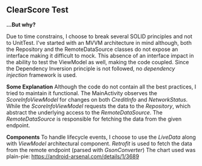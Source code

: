 ## ClearScore Test

**...But why?**

Due to time constrains, I choose to break several SOLID principles and not to UnitTest.
I've started with an MVVM architecture in mind although, both the Repository and the RemoteDataSource classes do not expose an interface making it difficult to mock.
This absence of an interface impact in the ability to test the ViewModel as well, making the code coupled.
Since the Dependency Inversion principle is not followed, no *dependency injection* framework is used.

**Some Explanation**
Although the code do not contain all the best practices, I tried to maintain it functional.
The MainActivity observes the *ScoreInfoViewModel* for changes on both *CreditInfo* and *NetworkStatus*. 
While the *ScoreInfoViewModel* requests the data to the *Repository*, which abstract the underlying access to the *RemoteDataSource*.
The *RemoteDataSource* is responsible for fetching the data from the given endpoint.

**Components**
To handle lifecycle events, I choose to use the *LiveData* along with *ViewModel* architectural component.
*Retrofit* is used to fetch the data from the remote endpoint (parsed with *GsonConverter*)
The chart used was plain-pie: https://android-arsenal.com/details/1/3689
